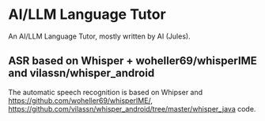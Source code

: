 # AI/LLM Language Tutor

An AI/LLM Language Tutor, mostly written by AI (Jules).

## ASR based on Whisper + woheller69/whisperIME and vilassn/whisper_android

The automatic speech recognition is based on Whipser and https://github.com/woheller69/whisperIME/, https://github.com/vilassn/whisper_android/tree/master/whisper_java code.